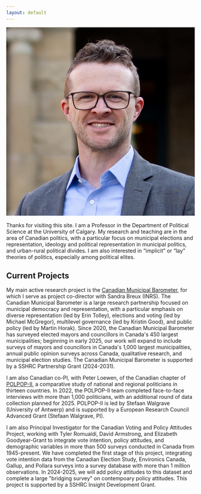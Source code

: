 ```yaml
---
layout: default
---
```


<img class="profile-picture" src="profile.jpg">

Thanks for visiting this site. I am a Professor in the Department of Political Science at the University of Calgary. My research and teaching are in the area of Canadian politics, with a particular focus on municipal elections and representation, ideology and political representation in municipal politics, and urban-rural political divides. I am also interested in “implicit” or “lay” theories of politics, especially among political elites.

## Current Projects

My main active research project is the [Canadian Municipal Barometer](http://www.cmb-bmc.ca), for which I serve as project co-director with Sandra Breux (INRS). The Canadian Municipal Barometer is a large research partnership focused on municipal democracy and representation, with a particular emphasis on diverse representation (led by Erin Tolley), elections and voting (led by Michael McGregor), multilevel governance (led by Kristin Good), and public policy (led by Martin Horak). Since 2020, the Canadian Municipal Barometer has surveyed elected mayors and councillors in Canada's 450 largest municipalities; beginning in early 2025, our work will expand to include surveys of mayors and councillors in Canada's 1,000 largest municipalities, annual public opinion surveys across Canada, qualitative research, and municipal election studies. The Canadian Municipal Barometer is supported by a SSHRC Partnership Grant (2024-2031).  

I am also Canadian co-PI, with Peter Loewen, of the Canadian chapter of [POLPOP-II](https://www.uantwerpen.be/en/research-groups/m2p/polpop/polpop_2/), a comparative study of national and regional politicians in thirteen countries. In 2022, the POLPOP-II team completed face-to-face interviews with more than 1,000 politicians, with an additional round of data collection planned for 2025. POLPOP-II is led by Stefaan Walgrave (University of Antwerp) and is supported by a European Research Council Advanced Grant (Stefaan Walgrave, PI). 

I am also Principal Investigator for the Canadian Voting and Policy Attitudes Project, working with Tyler Romualdi, David Armstrong, and Elizabeth Goodyear-Grant to integrate vote intention, policy attitudes, and demographic variables in more than 500 surveys conducted in Canada from 1945-present. We have completed the first stage of this project, integrating vote intention data from the Canadian Election Study, Environics Canada, Gallup, and Pollara surveys into a survey database with more than 1 million observations. In 2024-2025, we will add policy attitudes to this dataset and complete a large "bridging survey" on contempoary policy attitudes. This project is supported by a SSHRC Insight Development Grant.

